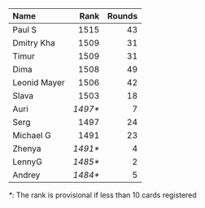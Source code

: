 Name|Rank|Rounds
:---|---:|-----:
Paul S|1515|43
Dmitry Kha|1509|31
Timur |1509|31
Dima|1508|49
Leonid Mayer |1506|42
Slava|1503|18
Auri|*1497\**|7
Serg|1497|24
Michael G|1491|23
Zhenya|*1491\**|4
LennyG|*1485\**|2
Andrey|*1484\**|5

*\**: The rank is provisional if less than 10 cards registered
